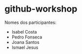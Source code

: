 # github-workshop

Nomes dos participantes:

-   Isabel Costa
-   Pedro Fonseca
-   Joana Santos
-   Ismael Jesus